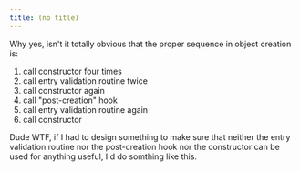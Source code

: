 ```yaml
---
title: (no title)
---
```

<p>Why yes, isn't it totally obvious that the proper sequence in object creation is:</p>

<ol>
<li>call constructor four times</li>
<li>call entry validation routine twice</li>
<li>call constructor again</li>
<li>call "post-creation" hook</li>
<li>call entry validation routine again</li>
<li>call constructor</li>
</ol>

<p>Dude WTF, if I had to design something to make sure that neither the entry validation routine nor the post-creation hook nor the constructor can be used for anything useful, I'd do somthing like this.</p>